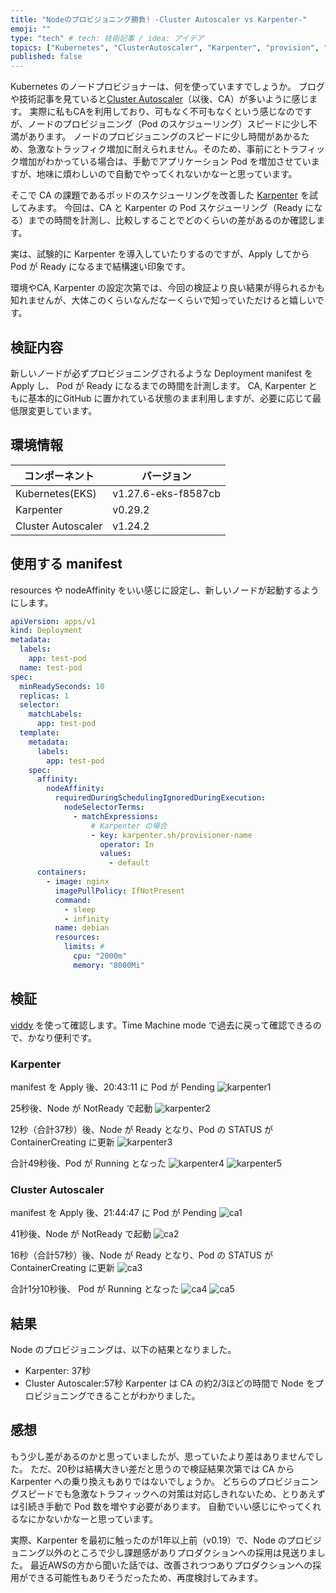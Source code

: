 ```yaml
---
title: "Nodeのプロビジョニング勝負! -Cluster Autoscaler vs Karpenter-"
emoji: ""
type: "tech" # tech: 技術記事 / idea: アイデア
topics: ["Kubernetes", "ClusterAutoscaler", "Karpenter", "provision", "node"]
published: false
---
```


Kubernetes のノードプロビジョナーは、何を使っていますでしょうか。
ブログや技術記事を見ていると[Cluster Autoscaler]（以後、CA）が多いように感じます。
実際に私もCAを利用しており、可もなく不可もなくという感じなのですが、ノードのプロビジョニング（Pod のスケジューリング）スピードに少し不満があります。
ノードのプロビジョニングのスピードに少し時間があかるため、急激なトラッフィク増加に耐えられません。そのため、事前にとトラフィック増加がわかっている場合は、手動でアプリケーション Pod を増加させていますが、地味に煩わしいので自動でやってくれないかなーと思っています。

そこで CA の課題であるポッドのスケジューリングを改善した [Karpenter] を試してみます。
今回は、CA と Karpenter の Pod スケジューリング（Ready になる）までの時間を計測し、比較しすることでどのくらいの差があるのか確認します。

実は、試験的に Karpenter を導入していたりするのですが、Apply してから Pod が Ready になるまで結構速い印象です。

環境やCA, Karpenter の設定次第では、今回の検証より良い結果が得られるかも知れませんが、大体このくらいなんだなーくらいで知っていただけると嬉しいです。

## 検証内容

新しいノードが必ずプロビジョニングされるような Deployment manifest を Apply し、 Pod が Ready になるまでの時間を計測します。
CA, Karpenter ともに基本的にGitHub に置かれている状態のまま利用しますが、必要に応じて最低限変更しています。

## 環境情報

| コンポーネント | バージョン |
| - | - |
| Kubernetes(EKS) | v1.27.6-eks-f8587cb |
| Karpenter       | v0.29.2 |
| Cluster Autoscaler | v1.24.2 |

## 使用する manifest

resources や nodeAffinity をいい感じに設定し、新しいノードが起動するようにします。

```yaml
apiVersion: apps/v1
kind: Deployment
metadata:
  labels:
    app: test-pod
  name: test-pod
spec:
  minReadySeconds: 10
  replicas: 1
  selector:
    matchLabels:
      app: test-pod
  template:
    metadata:
      labels:
        app: test-pod
    spec:
      affinity:
        nodeAffinity:
          requiredDuringSchedulingIgnoredDuringExecution:
            nodeSelectorTerms:
              - matchExpressions:
                  # Karpenter の場合
                  - key: karpenter.sh/provisioner-name
                    operator: In
                    values:
                      - default
      containers:
        - image: nginx
          imagePullPolicy: IfNotPresent
          command:
            - sleep
            - infinity
          name: debian
          resources:
            limits: #
              cpu: "2000m"
              memory: "8000Mi"
```

## 検証

[viddy] を使って確認します。Time Machine mode で過去に戻って確認できるので、かなり便利です。

### Karpenter

manifest を Apply 後、20:43:11 に Pod が Pending
![karpenter1](../images/clusterautoscaler-vs-karpenter/karpenter1.png)

25秒後、Node が NotReady で起動
![karpenter2](../images/clusterautoscaler-vs-karpenter/karpenter2.png)

12秒（合計37秒）後、Node が Ready となり、Pod の STATUS が ContainerCreating に更新
![karpenter3](../images/clusterautoscaler-vs-karpenter/karpenter3.png)

合計49秒後、Pod が Running となった
![karpenter4](../images/clusterautoscaler-vs-karpenter/karpenter4.png)
![karpenter5](../images/clusterautoscaler-vs-karpenter/karpenter5.png)

### Cluster Autoscaler

manifest を Apply 後、21:44:47 に Pod が Pending
![ca1](../images/clusterautoscaler-vs-karpenter/ca1.png)

41秒後、Node が NotReady で起動
![ca2](../images/clusterautoscaler-vs-karpenter/ca2.png)

16秒（合計57秒）後、Node が Ready となり、Pod の STATUS が ContainerCreating に更新
![ca3](../images/clusterautoscaler-vs-karpenter/ca3.png)

合計1分10秒後、 Pod が Running となった
![ca4](../images/clusterautoscaler-vs-karpenter/ca4.png)
![ca5](../images/clusterautoscaler-vs-karpenter/ca5.png)

## 結果

Node のプロビジョニングは、以下の結果となりました。
- Karpenter: 37秒
- Cluster Autoscaler:57秒
Karpenter は CA の約2/3ほどの時間で Node をプロビジョニングできることがわかりました。

## 感想

もう少し差があるのかと思っていましたが、思っていたより差はありませんでした。
ただ、20秒は結構大きい差だと思うので検証結果次第では CA から Karpenter への乗り換えもありではないでしょうか。
どちらのプロビジョニングスピードでも急激なトラフィックへの対策は対応しきれないため、とりあえずは引続き手動で Pod 数を増やす必要があります。
自動でいい感じにやってくれるなにかないかなーと思っています。

実際、Karpenter を最初に触ったのが1年以上前（v0.19）で、Node のプロビジョニング以外のところで少し課題感がありプロダクションへの採用は見送りました。
最近AWSの方から聞いた話では、改善されつつありプロダクションへの採用ができる可能性もありそうだったため、再度検討してみます。

[Cluster Autoscaler]: https://github.com/kubernetes/autoscaler/tree/master/cluster-autoscaler
[Karpenter]: https://karpenter.sh/
[viddy]: https://github.com/sachaos/viddy
